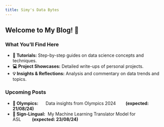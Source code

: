 ```yaml
---
title: Simy's Data Bytes
---
```



## Welcome to My Blog! 🎉


### What You’ll Find Here

- **📖 Tutorials:** Step-by-step guides on data science concepts and techniques.
- **💻 Project Showcases:** Detailed write-ups of personal projects.
- **💡 Insights & Reflections:** Analysis and commentary on data trends and topics.

### Upcoming Posts

- **🏅 Olympics:**&nbsp;&nbsp;&nbsp;&nbsp;&nbsp;&nbsp;Data insights from Olympics 2024&nbsp;&nbsp;&nbsp;&nbsp;&nbsp;&nbsp;&nbsp;&nbsp;**(expected: 21/08/24)**
- **👐 Sign-Lingual:**&nbsp;&nbsp;My Machine Learning Translator Model for ASL&nbsp;&nbsp;&nbsp;&nbsp;&nbsp;&nbsp;&nbsp;&nbsp;&nbsp;**(expected: 23/08/24)**

